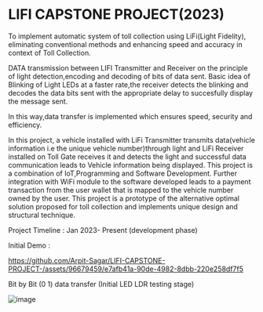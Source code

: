 # LIFI CAPSTONE PROJECT(2023)

To implement automatic system of toll collection using LiFi(Light Fidelity), eliminating conventional methods and enhancing speed and accuracy in context of Toll Collection.

DATA transmission between LIFI Transmitter and Receiver on the principle of light detection,encoding and decoding of bits of data sent.
Basic idea of Blinking of Light LEDs at a faster rate,the receiver detects the blinking and decodes the data bits sent with the appropriate delay to succesfully display the message sent.

In this way,data transfer is implemented which ensures speed, security and efficiency.

In this project, a vehicle installed with LiFi Transmitter transmits data(vehicle information i.e the unique vehicle number)through light and LiFi Receiver installed on Toll Gate receives it and detects the light and successful data communication leads to Vehicle information being displayed. This project is a combination of IoT,Programming and Software Development. 
Further integration with WiFi module to the software developed leads to a payment transaction from the user wallet that is mapped to the vehicle number owned by the user.
This project is a prototype of the alternative optimal solution proposed for toll collection and implements unique design and structural technique.

Project Timeline : Jan 2023- Present (development phase)

Initial Demo :


https://github.com/Arpit-Sagar/LIFI-CAPSTONE-PROJECT-/assets/96679459/e7afb41a-90de-4982-8dbb-220e258df7f5


Bit by Bit (0 1) data transfer (Initial LED LDR testing stage)

![image](https://github.com/Arpit-Sagar/LIFI-CAPSTONE-PROJECT-/assets/96679459/9feb80d5-31fc-4d2c-9c26-ae5b4560a7a4)



